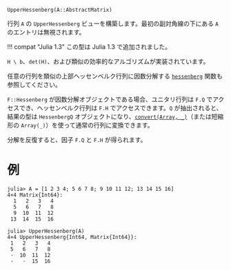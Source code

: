 ```
UpperHessenberg(A::AbstractMatrix)
```

行列 `A` の `UpperHessenberg` ビューを構築します。最初の副対角線の下にある `A` のエントリは無視されます。

!!! compat "Julia 1.3"
    この型は Julia 1.3 で追加されました。


`H \ b`、`det(H)`、および類似の効率的なアルゴリズムが実装されています。

任意の行列を類似の上部ヘッセンベルク行列に因数分解する [`hessenberg`](@ref) 関数も参照してください。

`F::Hessenberg` が因数分解オブジェクトである場合、ユニタリ行列は `F.Q` でアクセスでき、ヘッセンベルク行列は `F.H` でアクセスできます。`Q` が抽出されると、結果の型は `HessenbergQ` オブジェクトになり、[`convert(Array, _)`](@ref)（または短縮形の `Array(_)`）を使って通常の行列に変換できます。

分解を反復すると、因子 `F.Q` と `F.H` が得られます。

# 例

```jldoctest
julia> A = [1 2 3 4; 5 6 7 8; 9 10 11 12; 13 14 15 16]
4×4 Matrix{Int64}:
  1   2   3   4
  5   6   7   8
  9  10  11  12
 13  14  15  16

julia> UpperHessenberg(A)
4×4 UpperHessenberg{Int64, Matrix{Int64}}:
 1   2   3   4
 5   6   7   8
 ⋅  10  11  12
 ⋅   ⋅  15  16
```
